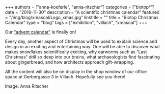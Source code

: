 +++
authors = ["anna-koeferle", "anna-ritscher"]
categories = ["biotop*"]
date = "2018-11-30"
description = "A scientific christmas calendar"
featured = "/img/blog/xmascal/Logo_xmas.jpg"
linktitle = ""
title = "Biotop Christmas Calendar"
type = "blog"
tags = ["exhibition", "villach", "xmascal"]
+++

Our ["advent calendar"](http://biotop.co/xmascal/) is finally on!

Every day, another aspect of Christmas will be used to explain science and design in an exciting and entertaining way. One will be able to discover what makes snowflakes scientifically exciting, why earworms such as “Last Christmas” drill so deep into our brains, what archaeologists find fascinating about gingerbread, and how architects approach gift-wrapping.

All the content will also be on display in the shop window of our office space at Gerbergasse 3 in Villach. Hopefully see you there!

Image: Anna Ritscher
